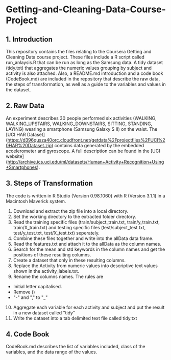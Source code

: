 Getting-and-Cleaning-Data-Course-Project
========================================

## 1. Introduction
This repository contains the files relating to the Coursera Getting and Cleaning Data course project. These files include a R script called run_anlaysis.R that can be run as long as the Samsung data. A tidy dataset (tidy.txt)  that aggregates the numeric values grouping by subject and activity is also attached. Also, a README.md introduction and a code book (CodeBook.md) are included in the repository that describe the raw data, the steps of transformation, as well as a guide to the variables and values in the dataset.

## 2. Raw Data
An experiment describes 30 people performed six activities (WALKING, WALKING_UPSTAIRS, WALKING_DOWNSTAIRS, SITTING, STANDING, LAYING) wearing a smartphone (Samsung Galaxy S II) on the waist. The [UCI HAR Dataset] (https://d396qusza40orc.cloudfront.net/getdata%2Fprojectfiles%2FUCI%20HAR%20Dataset.zip) contains data generated by the embedded accelerometer and gyroscope. A full description can be found in the [UCI website] (http://archive.ics.uci.edu/ml/datasets/Human+Activity+Recognition+Using+Smartphones).

## 3. Steps of Transformation
The code is written in R Studio (Version 0.98.1060) with R (Version 3.1.1) in a Macintosh Maverick system.

1. Download and extract the zip file into a local directory.
2. Set the working directory to the extracted folder directory.
3. Read the training specific files (train/subject_train.txt, train/y_train.txt, train/X_train.txt) and testing specific files (test/subject_test.txt, test/y_test.txt, test/X_test.txt) seperately.
4. Combine these files together and write into the allData data frame.
5. Read the features.txt and attach it to the allData as the column names.
6. Search for the mean and std keywords in the column names and get the positions of these resulting columns.
7. Create a dataset that only in these resulting columns.
8. Replace the Activity from numeric values into descriptive text values shown in the activity_labels.txt.
9. Rename the columns names. 
The rules are
* Initial letter capitalised.
* Remove ()
* "-" and "," to "_"
10. Aggregate each variable for each activity and subject and put the result in a new dataset called "tidy"
11. Write the dataset into a tab delimited text file called tidy.txt

## 4. Code Book
CodeBook.md describes the list of variables included, class of the variables, and the data range of the values.
